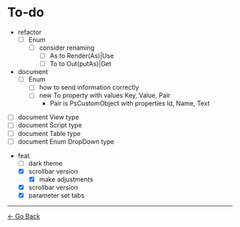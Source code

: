 # To-do

- refactor
  - [ ] Enum
    - [ ] consider renaming
      - [ ] As to Render(As)|Use
      - [ ] To to Out(putAs)|Get
- document
  - [ ] Enum
    - [ ] how to send information correctly
    - [ ] new To property with values Key, Value, Pair
      - Pair is PsCustomObject with properties Id, Name, Text
- [ ] document View type
- [ ] document Script type
- [ ] document Table type
- [ ] document Enum DropDown type
- feat
  - [ ] dark theme
  - [x] scrollbar version
    - [x] make adjustments
  - [x] scrollbar version
  - [x] parameter set tabs

---
[← Go Back](../readme.md)

